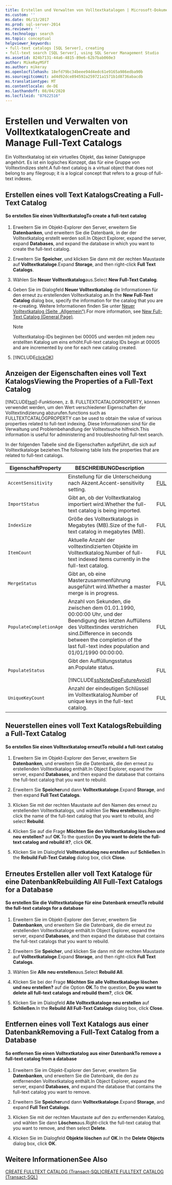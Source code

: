 ```yaml
---
title: Erstellen und Verwalten von Volltextkatalogen | Microsoft-Dokumentation
ms.custom: ''
ms.date: 06/13/2017
ms.prod: sql-server-2014
ms.reviewer: ''
ms.technology: search
ms.topic: conceptual
helpviewer_keywords:
- full-text catalogs [SQL Server], creating
- full-text search [SQL Server], using SQL Server Management Studio
ms.assetid: 824b7131-44a6-4815-89e6-62b7bab060e3
author: MikeRayMSFT
ms.author: mikeray
ms.openlocfilehash: 18efd79bc34beee94d4edc61e9165a986edba90b
ms.sourcegitcommit: ad4d92dce894592a259721a1571b1d8736abacdb
ms.translationtype: MT
ms.contentlocale: de-DE
ms.lasthandoff: 08/04/2020
ms.locfileid: "87622516"
---
```

# <a name="create-and-manage-full-text-catalogs"></a><span data-ttu-id="e2cc2-102">Erstellen und Verwalten von Volltextkatalogen</span><span class="sxs-lookup"><span data-stu-id="e2cc2-102">Create and Manage Full-Text Catalogs</span></span>
  <span data-ttu-id="e2cc2-103">Ein Volltextkatalog ist ein virtuelles Objekt, das keiner Dateigruppe angehört. Es ist ein logisches Konzept, das für eine Gruppe von Volltextindizes steht.</span><span class="sxs-lookup"><span data-stu-id="e2cc2-103">A full-text catalog is a virtual object that does not belong to any filegroup; it is a logical concept that refers to a group of full-text indexes.</span></span>  
  
##  <a name="creating-a-full-text-catalog"></a><a name="creating"></a><span data-ttu-id="e2cc2-104">Erstellen eines voll Text Katalogs</span><span class="sxs-lookup"><span data-stu-id="e2cc2-104">Creating a Full-Text Catalog</span></span>  
  
#### <a name="to-create-a-full-text-catalog"></a><span data-ttu-id="e2cc2-105">So erstellen Sie einen Volltextkatalog</span><span class="sxs-lookup"><span data-stu-id="e2cc2-105">To create a full-text catalog</span></span>  
  
1.  <span data-ttu-id="e2cc2-106">Erweitern Sie im Objekt-Explorer den Server, erweitern Sie **Datenbanken**, und erweitern Sie die Datenbank, in der der Volltextkatalog erstellt werden soll.</span><span class="sxs-lookup"><span data-stu-id="e2cc2-106">In Object Explorer, expand the server, expand **Databases**, and expand the database in which you want to create the full-text catalog.</span></span>  
  
2.  <span data-ttu-id="e2cc2-107">Erweitern Sie **Speicher**, und klicken Sie dann mit der rechten Maustaste auf **Volltextkataloge**.</span><span class="sxs-lookup"><span data-stu-id="e2cc2-107">Expand **Storage**, and then right-click **Full Text Catalogs**.</span></span>  
  
3.  <span data-ttu-id="e2cc2-108">Wählen Sie **Neuer Volltextkatalog**aus.</span><span class="sxs-lookup"><span data-stu-id="e2cc2-108">Select **New Full-Text Catalog**.</span></span>  
  
4.  <span data-ttu-id="e2cc2-109">Geben Sie im Dialogfeld **Neuer Volltextkatalog** die Informationen für den erneut zu erstellenden Volltextkatalog an.</span><span class="sxs-lookup"><span data-stu-id="e2cc2-109">In the **New Full-Text Catalog** dialog box, specify the information for the catalog that you are re-creating.</span></span> <span data-ttu-id="e2cc2-110">Weitere Informationen finden Sie unter [Neuer Volltextkatalog &#40;Seite „Allgemein“&#41;](../../integration-services/general-page-of-integration-services-designers-options.md).</span><span class="sxs-lookup"><span data-stu-id="e2cc2-110">For more information, see [New Full-Text Catalog &#40;General Page&#41;](../../integration-services/general-page-of-integration-services-designers-options.md).</span></span>  
  
    > [!NOTE]  
    >  <span data-ttu-id="e2cc2-111">Volltextkatalog-IDs beginnen bei 00005 und werden mit jedem neu erstellten Katalog um eins erhöht.</span><span class="sxs-lookup"><span data-stu-id="e2cc2-111">Full-text catalog IDs begin at 00005 and are incremented by one for each new catalog created.</span></span>  
  
5.  [!INCLUDE[clickOK](../../includes/clickok-md.md)]  
  
  
  
##  <a name="viewing-the-properties-of-a-full-text-catalog"></a><a name="props"></a><span data-ttu-id="e2cc2-112">Anzeigen der Eigenschaften eines voll Text Katalogs</span><span class="sxs-lookup"><span data-stu-id="e2cc2-112">Viewing the Properties of a Full-Text Catalog</span></span>  
 [!INCLUDE[tsql](../../includes/tsql-md.md)]<span data-ttu-id="e2cc2-113">-Funktionen, z. B. FULLTEXTCATALOGPROPERTY, können verwendet werden, um den Wert verschiedener Eigenschaften der Volltextindizierung abzurufen.</span><span class="sxs-lookup"><span data-stu-id="e2cc2-113">functions such as FULLTEXTCATALOGPROPERTY can be used to obtain the value of various properties related to full-text indexing.</span></span> <span data-ttu-id="e2cc2-114">Diese Informationen sind für die Verwaltung und Problembehandlung der Volltextsuche hilfreich.</span><span class="sxs-lookup"><span data-stu-id="e2cc2-114">This information is useful for administering and troubleshooting full-text search.</span></span>  
  
 <span data-ttu-id="e2cc2-115">In der folgenden Tabelle sind die Eigenschaften aufgeführt, die sich auf Volltextkataloge beziehen.</span><span class="sxs-lookup"><span data-stu-id="e2cc2-115">The following table lists the properties that are related to full-text catalogs.</span></span>  
  
|<span data-ttu-id="e2cc2-116">Eigenschaft</span><span class="sxs-lookup"><span data-stu-id="e2cc2-116">Property</span></span>|<span data-ttu-id="e2cc2-117">BESCHREIBUNG</span><span class="sxs-lookup"><span data-stu-id="e2cc2-117">Description</span></span>|<span data-ttu-id="e2cc2-118">Funktion</span><span class="sxs-lookup"><span data-stu-id="e2cc2-118">Function</span></span>|  
|--------------|-----------------|--------------|  
|`AccentSensitivity`|<span data-ttu-id="e2cc2-119">Einstellung für die Unterscheidung nach Akzent.</span><span class="sxs-lookup"><span data-stu-id="e2cc2-119">Accent-sensitivity setting.</span></span>|[<span data-ttu-id="e2cc2-120">FULLTEXTCATALOGPROPERTY</span><span class="sxs-lookup"><span data-stu-id="e2cc2-120">FULLTEXTCATALOGPROPERTY</span></span>](/sql/t-sql/functions/fulltextcatalogproperty-transact-sql)|  
|`ImportStatus`|<span data-ttu-id="e2cc2-121">Gibt an, ob der Volltextkatalog importiert wird.</span><span class="sxs-lookup"><span data-stu-id="e2cc2-121">Whether the full-text catalog is being imported.</span></span>|<span data-ttu-id="e2cc2-122">FULLTEXTCATALOGPROPERTY</span><span class="sxs-lookup"><span data-stu-id="e2cc2-122">FULLTEXTCATALOGPROPERTY</span></span>|  
|`IndexSize`|<span data-ttu-id="e2cc2-123">Größe des Volltextkatalogs in Megabytes (MB).</span><span class="sxs-lookup"><span data-stu-id="e2cc2-123">Size of the full-text catalog in megabytes (MB).</span></span>|<span data-ttu-id="e2cc2-124">FULLTEXTCATALOGPROPERTY</span><span class="sxs-lookup"><span data-stu-id="e2cc2-124">FULLTEXTCATALOGPROPERTY</span></span>|  
|`ItemCount`|<span data-ttu-id="e2cc2-125">Aktuelle Anzahl der volltextindizierten Objekte im Volltextkatalog.</span><span class="sxs-lookup"><span data-stu-id="e2cc2-125">Number of full-text indexed items currently in the full-text catalog.</span></span>|<span data-ttu-id="e2cc2-126">FULLTEXTCATALOGPROPERTY</span><span class="sxs-lookup"><span data-stu-id="e2cc2-126">FULLTEXTCATALOGPROPERTY</span></span>|  
|`MergeStatus`|<span data-ttu-id="e2cc2-127">Gibt an, ob eine Masterzusammenführung ausgeführt wird.</span><span class="sxs-lookup"><span data-stu-id="e2cc2-127">Whether a master merge is in progress.</span></span>|<span data-ttu-id="e2cc2-128">FULLTEXTCATALOGPROPERTY</span><span class="sxs-lookup"><span data-stu-id="e2cc2-128">FULLTEXTCATALOGPROPERTY</span></span>|  
|`PopulateCompletionAge`|<span data-ttu-id="e2cc2-129">Anzahl von Sekunden, die zwischen dem 01.01.1990, 00:00:00 Uhr, und der Beendigung des letzten Auffüllens des Volltextindex verstrichen sind.</span><span class="sxs-lookup"><span data-stu-id="e2cc2-129">Difference in seconds between the completion of the last full-text index population and 01/01/1990 00:00:00.</span></span>|<span data-ttu-id="e2cc2-130">FULLTEXTCATALOGPROPERTY</span><span class="sxs-lookup"><span data-stu-id="e2cc2-130">FULLTEXTCATALOGPROPERTY</span></span>|  
|`PopulateStatus`|<span data-ttu-id="e2cc2-131">Gibt den Auffüllungsstatus an.</span><span class="sxs-lookup"><span data-stu-id="e2cc2-131">Populate status.</span></span><br /><br /> [!INCLUDE[ssNoteDepFutureAvoid](../../includes/ssnotedepfutureavoid-md.md)]|<span data-ttu-id="e2cc2-132">FULLTEXTCATALOGPROPERTY</span><span class="sxs-lookup"><span data-stu-id="e2cc2-132">FULLTEXTCATALOGPROPERTY</span></span>|  
|`UniqueKeyCount`|<span data-ttu-id="e2cc2-133">Anzahl der eindeutigen Schlüssel im Volltextkatalog.</span><span class="sxs-lookup"><span data-stu-id="e2cc2-133">Number of unique keys in the full-text catalog.</span></span>|<span data-ttu-id="e2cc2-134">FULLTEXTCATALOGPROPERTY</span><span class="sxs-lookup"><span data-stu-id="e2cc2-134">FULLTEXTCATALOGPROPERTY</span></span>|  
  
  
  
##  <a name="rebuilding-a-full-text-catalog"></a><a name="rebuildone"></a><span data-ttu-id="e2cc2-135">Neuerstellen eines voll Text Katalogs</span><span class="sxs-lookup"><span data-stu-id="e2cc2-135">Rebuilding a Full-Text Catalog</span></span>  
  
#### <a name="to-rebuild-a-full-text-catalog"></a><span data-ttu-id="e2cc2-136">So erstellen Sie einen Volltextkatalog erneut</span><span class="sxs-lookup"><span data-stu-id="e2cc2-136">To rebuild a full-text catalog</span></span>  
  
1.  <span data-ttu-id="e2cc2-137">Erweitern Sie im Objekt-Explorer den Server, erweitern Sie **Datenbanken**, und erweitern Sie die Datenbank, die den erneut zu erstellenden Volltextkatalog enthält.</span><span class="sxs-lookup"><span data-stu-id="e2cc2-137">In Object Explorer, expand the server, expand **Databases**, and then expand the database that contains the full-text catalog that you want to rebuild.</span></span>  
  
2.  <span data-ttu-id="e2cc2-138">Erweitern Sie **Speicher**und dann **Volltextkataloge**.</span><span class="sxs-lookup"><span data-stu-id="e2cc2-138">Expand **Storage**, and then expand **Full Text Catalogs**.</span></span>  
  
3.  <span data-ttu-id="e2cc2-139">Klicken Sie mit der rechten Maustaste auf den Namen des erneut zu erstellenden Volltextkatalogs, und wählen Sie **Neu erstellen**aus.</span><span class="sxs-lookup"><span data-stu-id="e2cc2-139">Right-click the name of the full-text catalog that you want to rebuild, and select **Rebuild**.</span></span>  
  
4.  <span data-ttu-id="e2cc2-140">Klicken Sie auf die Frage **Möchten Sie den Volltextkatalog löschen und neu erstellen?** auf **OK**.</span><span class="sxs-lookup"><span data-stu-id="e2cc2-140">To the question **Do you want to delete the full-text catalog and rebuild it?**, click **OK**.</span></span>  
  
5.  <span data-ttu-id="e2cc2-141">Klicken Sie im Dialogfeld **Volltextkatalog neu erstellen** auf **Schließen**.</span><span class="sxs-lookup"><span data-stu-id="e2cc2-141">In the **Rebuild Full-Text Catalog** dialog box, click **Close**.</span></span>  
  
  
  
##  <a name="rebuilding-all-full-text-catalogs-for-a-database"></a><a name="rebuildall"></a><span data-ttu-id="e2cc2-142">Erneutes Erstellen aller voll Text Kataloge für eine Datenbank</span><span class="sxs-lookup"><span data-stu-id="e2cc2-142">Rebuilding All Full-Text Catalogs for a Database</span></span>  
  
#### <a name="to-rebuild-the-full-text-catalogs-for-a-database"></a><span data-ttu-id="e2cc2-143">So erstellen Sie die Volltextkataloge für eine Datenbank erneut</span><span class="sxs-lookup"><span data-stu-id="e2cc2-143">To rebuild the full-text catalogs for a database</span></span>  
  
1.  <span data-ttu-id="e2cc2-144">Erweitern Sie im Objekt-Explorer den Server, erweitern Sie **Datenbanken**, und erweitern Sie die Datenbank, die die erneut zu erstellenden Volltextkataloge enthält.</span><span class="sxs-lookup"><span data-stu-id="e2cc2-144">In Object Explorer, expand the server, expand **Databases**, and then expand the database that contains the full-text catalogs that you want to rebuild.</span></span>  
  
2.  <span data-ttu-id="e2cc2-145">Erweitern Sie **Speicher**, und klicken Sie dann mit der rechten Maustaste auf **Volltextkataloge**.</span><span class="sxs-lookup"><span data-stu-id="e2cc2-145">Expand **Storage**, and then right-click **Full Text Catalogs**.</span></span>  
  
3.  <span data-ttu-id="e2cc2-146">Wählen Sie **Alle neu erstellen**aus.</span><span class="sxs-lookup"><span data-stu-id="e2cc2-146">Select **Rebuild All**.</span></span>  
  
4.  <span data-ttu-id="e2cc2-147">Klicken Sie bei der Frage **Möchten Sie alle Volltextkataloge löschen und neu erstellen?** auf die Option **OK**.</span><span class="sxs-lookup"><span data-stu-id="e2cc2-147">To the question, **Do you want to delete all full-text catalogs and rebuild them?**, click **OK**.</span></span>  
  
5.  <span data-ttu-id="e2cc2-148">Klicken Sie im Dialogfeld **Alle Volltextkataloge neu erstellen** auf **Schließen**.</span><span class="sxs-lookup"><span data-stu-id="e2cc2-148">In the **Rebuild All Full-Text Catalogs** dialog box, click **Close**.</span></span>  
  
  
  
##  <a name="removing-a-full-text-catalog-from-a-database"></a><a name="removing"></a><span data-ttu-id="e2cc2-149">Entfernen eines voll Text Katalogs aus einer Datenbank</span><span class="sxs-lookup"><span data-stu-id="e2cc2-149">Removing a Full-Text Catalog from a Database</span></span>  
  
#### <a name="to-remove-a-full-text-catalog-from-a-database"></a><span data-ttu-id="e2cc2-150">So entfernen Sie einen Volltextkatalog aus einer Datenbank</span><span class="sxs-lookup"><span data-stu-id="e2cc2-150">To remove a full-text catalog from a database</span></span>  
  
1.  <span data-ttu-id="e2cc2-151">Erweitern Sie im Objekt-Explorer den Server, erweitern Sie **Datenbanken**, und erweitern Sie die Datenbank, die den zu entfernenden Volltextkatalog enthält.</span><span class="sxs-lookup"><span data-stu-id="e2cc2-151">In Object Explorer, expand the server, expand **Databases**, and expand the database that contains the full-text catalog you want to remove.</span></span>  
  
2.  <span data-ttu-id="e2cc2-152">Erweitern Sie **Speicher**und dann **Volltextkataloge**.</span><span class="sxs-lookup"><span data-stu-id="e2cc2-152">Expand **Storage**, and expand **Full Text Catalogs**.</span></span>  
  
3.  <span data-ttu-id="e2cc2-153">Klicken Sie mit der rechten Maustaste auf den zu entfernenden Katalog, und wählen Sie dann **Löschen**aus.</span><span class="sxs-lookup"><span data-stu-id="e2cc2-153">Right-click the full-text catalog that you want to remove, and then select **Delete**.</span></span>  
  
4.  <span data-ttu-id="e2cc2-154">Klicken Sie im Dialogfeld **Objekte löschen** auf **OK**.</span><span class="sxs-lookup"><span data-stu-id="e2cc2-154">In the **Delete Objects** dialog box, click **OK**.</span></span>  
  
  
  
## <a name="see-also"></a><span data-ttu-id="e2cc2-155">Weitere Informationen</span><span class="sxs-lookup"><span data-stu-id="e2cc2-155">See Also</span></span>  
 [<span data-ttu-id="e2cc2-156">CREATE FULLTEXT CATALOG &#40;Transact-SQL&#41;</span><span class="sxs-lookup"><span data-stu-id="e2cc2-156">CREATE FULLTEXT CATALOG &#40;Transact-SQL&#41;</span></span>](/sql/t-sql/statements/create-fulltext-catalog-transact-sql)  
  
  
